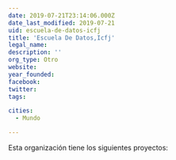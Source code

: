 ```yaml
---
date: 2019-07-21T23:14:06.000Z
date_last_modified: 2019-07-21
uid: escuela-de-datos-icfj
title: 'Escuela De Datos,Icfj'
legal_name: 
description: ''
org_type: Otro
website: 
year_founded: 
facebook: 
twitter: 
tags:

cities: 
  - Mundo

---
```


Esta organización tiene los siguientes proyectos:


